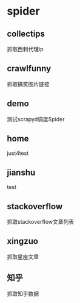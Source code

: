 # spider
## collectips
抓取西刺代理ip

## crawlfunny
抓取搞笑图片链接

## demo
测试scrapyd调度Spider

## home
just4test

## jianshu
test

## stackoverflow
抓取stackoverflow文章列表

## xingzuo
抓取星座文章

## 知乎
抓取知乎数据
